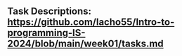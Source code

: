 ## Task Descriptions: https://github.com/lacho55/Intro-to-programming-IS-2024/blob/main/week01/tasks.md
